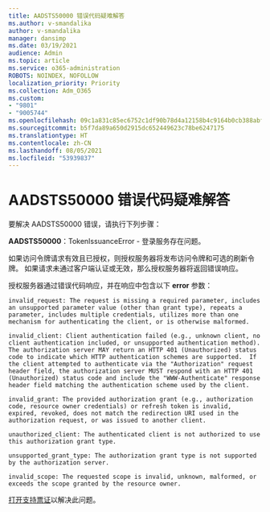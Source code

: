 ```yaml
---
title: AADSTS50000 错误代码疑难解答
ms.author: v-smandalika
author: v-smandalika
manager: dansimp
ms.date: 03/19/2021
audience: Admin
ms.topic: article
ms.service: o365-administration
ROBOTS: NOINDEX, NOFOLLOW
localization_priority: Priority
ms.collection: Adm_O365
ms.custom:
- "9801"
- "9005744"
ms.openlocfilehash: 09c1a831c85ec6752c1df90b78d4a12158b4c9164b0cb388abf84fff745d35b3
ms.sourcegitcommit: b5f7da89a650d2915dc652449623c78be6247175
ms.translationtype: HT
ms.contentlocale: zh-CN
ms.lasthandoff: 08/05/2021
ms.locfileid: "53939837"
---
```

# <a name="troubleshoot-aadsts50000-error-code"></a>AADSTS50000 错误代码疑难解答

要解决 AADSTS50000 错误，请执行下列步骤：

**AADSTS50000**：TokenIssuanceError - 登录服务存在问题。

如果访问令牌请求有效且已授权，则授权服务器将发布访问令牌和可选的刷新令牌。 如果请求未通过客户端认证或无效，那么授权服务器将返回错误响应。

授权服务器通过错误代码响应，并在响应中包含以下 **error** 参数：

`invalid_request: The request is missing a required parameter, includes an unsupported parameter value (other than grant type), repeats a parameter, includes multiple credentials, utilizes more than one mechanism for authenticating the client, or is otherwise malformed.`

`invalid_client: Client authentication failed (e.g., unknown client, no client authentication included, or unsupported authentication method).  The authorization server MAY return an HTTP 401 (Unauthorized) status code to indicate which HTTP authentication schemes are supported.  If the client attempted to authenticate via the "Authorization" request header field, the authorization server MUST respond with an HTTP 401 (Unauthorized) status code and include the "WWW-Authenticate" response header field matching the authentication scheme used by the client.`

`invalid_grant: The provided authorization grant (e.g., authorization code, resource owner credentials) or refresh token is invalid, expired, revoked, does not match the redirection URI used in the authorization request, or was issued to another client.`

`unauthorized_client: The authenticated client is not authorized to use this authorization grant type.`

`unsupported_grant_type: The authorization grant type is not supported by the authorization server.`

`invalid_scope: The requested scope is invalid, unknown, malformed, or exceeds the scope granted by the resource owner.`

[打开支持票证](https://docs.microsoft.com/azure/active-directory/fundamentals/active-directory-troubleshooting-support-howto)以解决此问题。